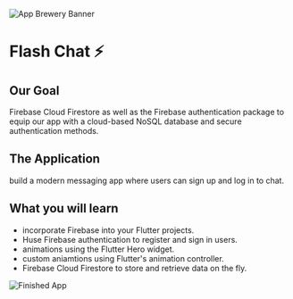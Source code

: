 ![App Brewery Banner](https://github.com/londonappbrewery/Images/blob/master/AppBreweryBanner.png)


# Flash Chat ⚡️

## Our Goal

Firebase Cloud Firestore as well as the Firebase authentication package to equip our app with a cloud-based NoSQL database and secure authentication methods. 


## The Application

build a modern messaging app where users can sign up and log in to chat.

## What you will learn

- incorporate Firebase into your Flutter projects.
- Huse Firebase authentication to register and sign in users.
- animations using the Flutter Hero widget.
- custom aniamtions using Flutter's animation controller.
- Firebase Cloud Firestore to store and retrieve data on the fly.

![Finished App](https://github.com/londonappbrewery/Images/blob/master/flash_chat_flutter_demo.gif)
